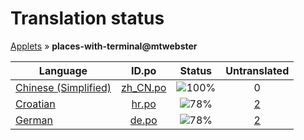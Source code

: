 # Translation status
[Applets](../../README.md) &#187; **places-with-terminal@mtwebster**

Language | ID.po | Status | Untranslated
---------|:--:|:------:|:-----------:
[Chinese (Simplified)](../../language-status/zh_CN.md) | [zh_CN.po](po/zh_CN.po) | ![100%](http://progressed.io/bar/100) | 0
[Croatian](../../language-status/hr.md) | [hr.po](po/hr.po) | ![78%](http://progressed.io/bar/78) | [2](untranslated-po/hr.md)
[German](../../language-status/de.md) | [de.po](po/de.po) | ![78%](http://progressed.io/bar/78) | [2](untranslated-po/de.md)
